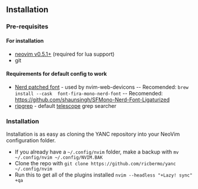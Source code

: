 ## Installation

### Pre-requisites

#### For installation
- [neovim v0.5.1+](https://neovim.io) (required for lua support)
- git

#### Requirements for default config to work
- [Nerd patched font](https://www.nerdfonts.com/) - used by nvim-web-devicons
-- Recomended: `brew install --cask  font-fira-mono-nerd-font`
-- Recomended: https://github.com/shaunsingh/SFMono-Nerd-Font-Ligaturized
- [ripgrep](https://github.com/BurntSushi/ripgrep) - default [telescope](#nvim-telescopetelescopenvim) grep searcher

### Installation

Installation is as easy as cloning the YANC repository into your NeoVim configuration folder.

- If you already have a `~/.config/nvim` folder, make a backup with `mv ~/.config/nvim ~/.config/NVIM.BAK`
- Clone the repo with `git clone https://github.com/ricbermo/yanc ~/.config/nvim`
- Run this to get all of the plugins installed `nvim --headless "+Lazy! sync" +qa`

